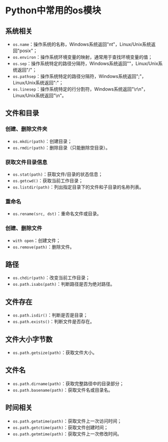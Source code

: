 # Python中常用的os模块

## 系统相关

- `os.name`：操作系统的名称，Windows系统返回"nt"，Linux/Unix系统返回"posix"；
- `os.environ`：操作系统环境变量的映射，通常用于查找环境变量的值；
- `os.sep`：操作系统特定的路径分隔符，Windows系统返回"\"，Linux/Unix系统返回"/"；
- `os.pathsep`：操作系统特定的路径分隔符，Windows系统返回";"，Linux/Unix系统返回":"；
- `os.linesep`：操作系统特定的行分割符，Windows系统返回"\r\n"，Linux/Unix系统返回"\n"。

## 文件和目录

### 创建、删除文件夹

- `os.mkdir(path)`：创建目录；
- `os.rmdir(path)`：删除目录（只能删除空目录）。

### 获取文件目录信息

- `os.stat(path)`：获取文件/目录的状态信息；
- `os.getcwd()`：获取当前工作目录；
- `os.listdir(path)`：列出指定目录下的文件和子目录的名称列表。

### 重命名

- `os.rename(src, dst)`：重命名文件或目录。

### 创建、删除文件

- `with open`：创建文件；
- `os.remove(path)`：删除文件。

## 路径

- `os.chdir(path)`：改变当前工作目录；
- `os.path.isabs(path)`：判断路径是否为绝对路径。

## 文件存在

- `os.path.isdir()`：判断是否是目录；
- `os.path.exists()`：判断文件是否存在。

## 文件大小字节数

- `os.path.getsize(path)`：获取文件大小。

## 文件名

- `os.path.dirname(path)`：获取完整路径中的目录部分；
- `os.path.basename(path)`：获取文件名或目录名。

## 时间相关

- `os.path.getatime(path)`：获取文件上一次访问时间；
- `os.path.getctime(path)`：获取文件创建时间；
- `os.path.getmtime(path)`：获取文件上一次修改时间。
